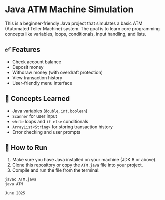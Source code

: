 # Java ATM Machine Simulation

This is a beginner-friendly Java project that simulates a basic ATM (Automated Teller Machine) system. The goal is to learn core programming concepts like variables, loops, conditionals, input handling, and lists.

## ✅ Features

- Check account balance
- Deposit money
- Withdraw money (with overdraft protection)
- View transaction history
- User-friendly menu interface

## 🧠 Concepts Learned

- Java variables (`double`, `int`, `boolean`)
- `Scanner` for user input
- `while` loops and `if-else` conditionals
- `ArrayList<String>` for storing transaction history
- Error checking and user prompts

## 📂 How to Run

1. Make sure you have Java installed on your machine (JDK 8 or above).
2. Clone this repository or copy the `ATM.java` file into your project.
3. Compile and run the file from the terminal:

```bash
javac ATM.java
java ATM

June 2025 

